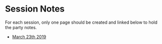 <!-- TITLE: Session Notes -->
<!-- SUBTITLE: A quick summary of Session Notes -->

# Session Notes
For each session, only one page should be created and linked below to hold the party notes.

* [March 23th 2019](session-notes/2019-03-23)